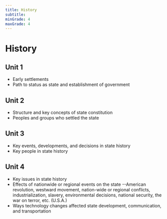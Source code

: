 ```yaml
---
title: History
subtitle: 
minGrade: 4
maxGrade: 4
---
```

# History


## Unit 1
* Early settlements
* Path to status as state and establishment of government

## Unit 2
* Structure and key concepts of state constitution
* Peoples and groups who settled the state

## Unit 3
* Key events, developments, and decisions in state history
* Key people in state history

## Unit 4
* Key issues in state history
* Effects of nationwide or regional events on the state --American revolution, westward movement, nation-wide or regional conflicts, industrialization, slavery, environmental decisions, national security, the war on terror, etc. (U.S.A.)
* Ways technology changes affected state development, communication, and transportation